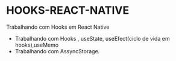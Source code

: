 # HOOKS-REACT-NATIVE
Trabalhando com Hooks em React Native

- Trabalhando com Hooks , useState, useEfect(ciclo de vida em hooks),useMemo
- Trabalhando com AssyncStorage.
